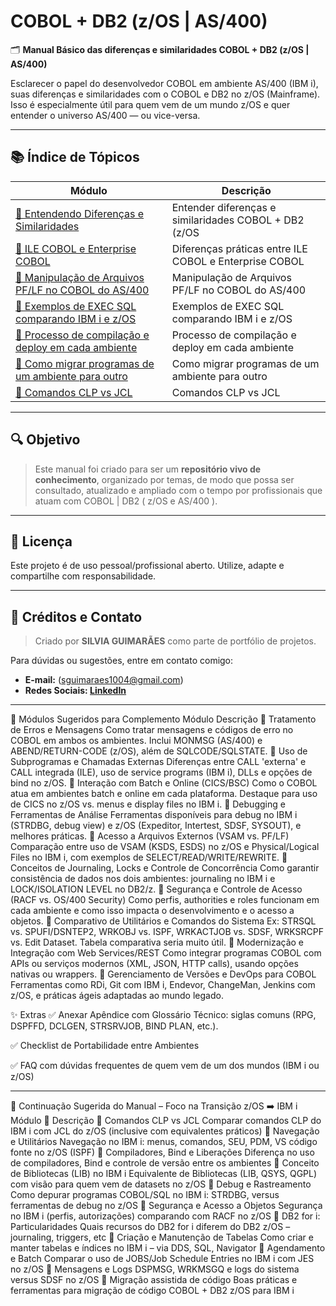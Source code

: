 # COBOL + DB2 (z/OS | AS/400)

🗂️ **Manual Básico das diferenças e similaridades COBOL + DB2 (z/OS | AS/400)**

Esclarecer o papel do desenvolvedor COBOL em ambiente AS/400 (IBM i), suas diferenças e similaridades com o COBOL e DB2 no z/OS (Mainframe). Isso é especialmente útil para quem vem de um mundo z/OS e quer entender o universo AS/400 — ou vice-versa.

---

## 📚 Índice de Tópicos

| Módulo | Descrição |
|--------|-----------|
| [📁 Entendendo Diferenças e Similaridades](diferencas-similaridades/diferencas-similaridades.md) | Entender diferenças e similaridades COBOL + DB2 (z/OS | AS/400) |
| [📁 ILE COBOL e Enterprise COBOL](ile-cobol-enterprise-cobol/ile-cobol-enterprise-cobol.md) | Diferenças práticas entre ILE COBOL e Enterprise COBOL |
| [📁 Manipulação de Arquivos PF/LF no COBOL do AS/400](pf-lf-no-cobol-do-as400/pf-lf-no-cobol-do-as400.md) | Manipulação de Arquivos PF/LF no COBOL do AS/400 |
| [📁 Exemplos de EXEC SQL comparando IBM i e z/OS](exec-sql-ibmi-e-zos/exec-sql-ibmi-e-zos.md) | Exemplos de EXEC SQL comparando IBM i e z/OS |
| [📁 Processo de compilação e deploy em cada ambiente](compilacao-e-deploy/compilacao-e-deploy.md) | Processo de compilação e deploy em cada ambiente |
| [📁 Como migrar programas de um ambiente para outro](como-migrar-programas/como-migrar-programas.md) | Como migrar programas de um ambiente para outro |
| [📁 Comandos CLP vs JCL](comandos-clp-vs-jcl/comandos-clp-vs-jcl.md) | Comandos CLP vs JCL |
 
---

## 🔍 Objetivo

> Este manual foi criado para ser um **repositório vivo de conhecimento**, organizado por temas, de modo que possa ser consultado, atualizado e ampliado com o tempo por profissionais que atuam com COBOL | DB2 ( z/OS e AS/400 ).

---

## 📌 Licença

Este projeto é de uso pessoal/profissional aberto. Utilize, adapte e compartilhe com responsabilidade.

---

## 📌 Créditos e Contato

> Criado por **SILVIA GUIMARÃES** como parte de portfólio de projetos.

Para dúvidas ou sugestões, entre em contato comigo:
- **E-mail:** (sguimaraes1004@gmail.com)
- **Redes Sociais: [LinkedIn](https://www.linkedin.com/in/silvia-maria-guimar%C3%A3es-costa-3a01b423b)**
  
---



🔧 Módulos Sugeridos para Complemento
Módulo	Descrição
📁 Tratamento de Erros e Mensagens	Como tratar mensagens e códigos de erro no COBOL em ambos os ambientes. Inclui MONMSG (AS/400) e ABEND/RETURN-CODE (z/OS), além de SQLCODE/SQLSTATE.
📁 Uso de Subprogramas e Chamadas Externas	Diferenças entre CALL 'externa' e CALL integrada (ILE), uso de service programs (IBM i), DLLs e opções de bind no z/OS.
📁 Interação com Batch e Online (CICS/BSC)	Como o COBOL atua em ambientes batch e online em cada plataforma. Destaque para uso de CICS no z/OS vs. menus e display files no IBM i.
📁 Debugging e Ferramentas de Análise	Ferramentas disponíveis para debug no IBM i (STRDBG, debug view) e z/OS (Expeditor, Intertest, SDSF, SYSOUT), e melhores práticas.
📁 Acesso a Arquivos Externos (VSAM vs. PF/LF)	Comparação entre uso de VSAM (KSDS, ESDS) no z/OS e Physical/Logical Files no IBM i, com exemplos de SELECT/READ/WRITE/REWRITE.
📁 Conceitos de Journaling, Locks e Controle de Concorrência	Como garantir consistência de dados nos dois ambientes: journaling no IBM i e LOCK/ISOLATION LEVEL no DB2/z.
📁 Segurança e Controle de Acesso (RACF vs. OS/400 Security)	Como perfis, authorities e roles funcionam em cada ambiente e como isso impacta o desenvolvimento e o acesso a objetos.
📁 Comparativo de Utilitários e Comandos do Sistema	Ex: STRSQL vs. SPUFI/DSNTEP2, WRKOBJ vs. ISPF, WRKACTJOB vs. SDSF, WRKSRCPF vs. Edit Dataset. Tabela comparativa seria muito útil.
📁 Modernização e Integração com Web Services/REST	Como integrar programas COBOL com APIs ou serviços modernos (XML, JSON, HTTP calls), usando opções nativas ou wrappers.
📁 Gerenciamento de Versões e DevOps para COBOL	Ferramentas como RDi, Git com IBM i, Endevor, ChangeMan, Jenkins com z/OS, e práticas ágeis adaptadas ao mundo legado.

✨ Extras
✅ Anexar Apêndice com Glossário Técnico: siglas comuns (RPG, DSPFFD, DCLGEN, STRSRVJOB, BIND PLAN, etc.).

✅ Checklist de Portabilidade entre Ambientes

✅ FAQ com dúvidas frequentes de quem vem de um dos mundos (IBM i ou z/OS)

---

🧭 Continuação Sugerida do Manual – Foco na Transição z/OS ➡️ IBM i
Módulo 📁	Descrição
📁 Comandos CLP vs JCL	Comparar comandos CLP do IBM i com JCL do z/OS (inclusive com equivalentes práticos)
📁 Navegação e Utilitários	Navegação no IBM i: menus, comandos, SEU, PDM, VS código fonte no z/OS (ISPF)
📁 Compiladores, Bind e Liberações	Diferença no uso de compiladores, Bind e controle de versão entre os ambientes
📁 Conceito de Bibliotecas (LIB) no IBM i	Equivalente de Bibliotecas (LIB, QSYS, QGPL) com visão para quem vem de datasets no z/OS
📁 Debug e Rastreamento	Como depurar programas COBOL/SQL no IBM i: STRDBG, versus ferramentas de debug no z/OS
📁 Segurança e Acesso a Objetos	Segurança no IBM i (perfis, autorizações) comparando com RACF no z/OS
📁 DB2 for i: Particularidades	Quais recursos do DB2 for i diferem do DB2 z/OS – journaling, triggers, etc
📁 Criação e Manutenção de Tabelas	Como criar e manter tabelas e índices no IBM i – via DDS, SQL, Navigator
📁 Agendamento e Batch	Comparar o uso de JOBS/Job Schedule Entries no IBM i com JES no z/OS
📁 Mensagens e Logs	DSPMSG, WRKMSGQ e logs do sistema versus SDSF no z/OS
📁 Migração assistida de código	Boas práticas e ferramentas para migração de código COBOL + DB2 z/OS para IBM i


